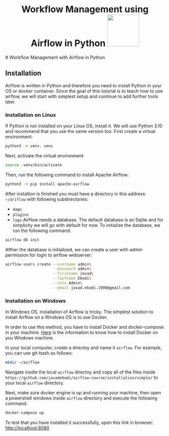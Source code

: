 <h1 style="align-items: center; text-align: center">
    Workflow Management using Airflow in Python  <img src="https://upload.wikimedia.org/wikipedia/commons/d/de/AirflowLogo.png" width="100">
</h1>
# Workflow Management with Airflow in Python

## Installation
Airflow is written in Python and therefore you need to install Python in your OS or docker container. Since the goal of this tutorial is to teach how to use airflow, we will start with simplest setup and continue to add further tools later.

### Installation on Linux
If Python is not installed on your Linux OS, install it. We will use Python 3.10 and recommend that you use the same version too.
First create a virtual environment:
```bash
python3 -m venv. venv
```
Next, activate the virtual environment
```bash
source .venv/bin/activate
```
Then, run the following command to install Apache Airflow:
```bash
python3 -m pip install apache-airflow
```
After installion is finished you must have a directory in this address: `~/ariflow` with following subdirectories:
- `dags`
- `plugins`
- `logs`
Airflow needs a database. The default database is an Sqlite and for simplicity we will go with default for now. To initialize the database, we run the following command:
```bash
airflow db init
```
Afther the database is initialized, we can create a user with admin permission for login to airflow webserver:

```bash
airflow users create --username admin\
                     --password admin\
                     --firstname Javad\
                     --lastname Ebadi\
                     --role Admin\
                     --email javad.ebadi.1990@gmail.com

```



### Installation on Windows

In Windows OS, installation of Airflow is tricky. The simplest solution to install Airflow on a Windows OS is to use Docker.

In order to use this method, you have to install Docker and docker-compose in your machine. [Here](https://docs.docker.com/desktop/install/windows-install/) is the information to know how to install Docker on you Windows machine.

In your local computer, create a directoy and name it `airflow`.  For example, you can use git-bash as follows:

```bash
mkdir ~/airflow
```

Navigate insdie the local `airflow` directoy and copy all of the files inside `https://github.com/javadebadi/airflow-course/installation/simple/` to your local `airflow` directory.

Next, make sure docker engine is up and running your machine, then open a powershell windows inside `airflow` directory and execute the following command:

```bash
docker-compose up
```

To test that you have installed it successfully, open this link in browser: [http://localhost:8080](http://localhost:8080)